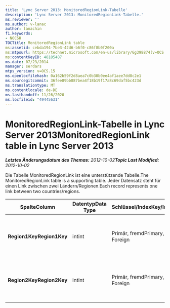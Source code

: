 ```yaml
---
title: 'Lync Server 2013: MonitoredRegionLink-Tabelle'
description: 'Lync Server 2013: MonitoredRegionLink-Tabelle.'
ms.reviewer: ''
ms.author: v-lanac
author: lanachin
f1.keywords:
- NOCSH
TOCTitle: MonitoredRegionLink table
ms:assetid: cebda194-7be3-42d6-b6f0-c86f8b0f200a
ms:mtpsurl: https://technet.microsoft.com/en-us/library/Gg398874(v=OCS.15)
ms:contentKeyID: 48185487
ms.date: 07/23/2014
manager: serdars
mtps_version: v=OCS.15
ms.openlocfilehash: 0a162b59f2d8aea7c0b30b0ee4af1aee7dd8c2e1
ms.sourcegitcommit: 36fee89bb887bea4f18b19f17a8c69daf5bc423d
ms.translationtype: MT
ms.contentlocale: de-DE
ms.lasthandoff: 11/26/2020
ms.locfileid: "49445631"
---
```

# <a name="monitoredregionlink-table-in-lync-server-2013"></a><span data-ttu-id="65659-103">MonitoredRegionLink-Tabelle in Lync Server 2013</span><span class="sxs-lookup"><span data-stu-id="65659-103">MonitoredRegionLink table in Lync Server 2013</span></span>

<div data-xmlns="http://www.w3.org/1999/xhtml">

<div class="topic" data-xmlns="http://www.w3.org/1999/xhtml" data-msxsl="urn:schemas-microsoft-com:xslt" data-cs="https://msdn.microsoft.com/">

<div data-asp="https://msdn2.microsoft.com/asp">



</div>

<div id="mainSection">

<div id="mainBody"><span data-ttu-id="65659-104">

<span> </span></span><span class="sxs-lookup"><span data-stu-id="65659-104">

<span> </span></span></span>

<span data-ttu-id="65659-105">_**Letztes Änderungsdatum des Themas:** 2012-10-02_</span><span class="sxs-lookup"><span data-stu-id="65659-105">_**Topic Last Modified:** 2012-10-02_</span></span>

<span data-ttu-id="65659-106">Die Tabelle MonitoredRegionLink ist eine unterstützende Tabelle.</span><span class="sxs-lookup"><span data-stu-id="65659-106">The MonitoredRegionLink table is a supporting table.</span></span> <span data-ttu-id="65659-107">Jeder Datensatz steht für einen Link zwischen zwei Ländern/Regionen.</span><span class="sxs-lookup"><span data-stu-id="65659-107">Each record represents one link between two countries/regions.</span></span>


<table>
<colgroup>
<col style="width: 25%" />
<col style="width: 25%" />
<col style="width: 25%" />
<col style="width: 25%" />
</colgroup>
<thead>
<tr class="header">
<th><span data-ttu-id="65659-108"><strong>Spalte</strong></span><span class="sxs-lookup"><span data-stu-id="65659-108"><strong>Column</strong></span></span></th>
<th><span data-ttu-id="65659-109"><strong>Datentyp</strong></span><span class="sxs-lookup"><span data-stu-id="65659-109"><strong>Data Type</strong></span></span></th>
<th><span data-ttu-id="65659-110"><strong>Schlüssel/Index</strong></span><span class="sxs-lookup"><span data-stu-id="65659-110"><strong>Key/Index</strong></span></span></th>
<th><span data-ttu-id="65659-111"><strong>Details</strong></span><span class="sxs-lookup"><span data-stu-id="65659-111"><strong>Details</strong></span></span></th>
</tr>
</thead>
<tbody>
<tr class="odd">
<td><p><span data-ttu-id="65659-112"><strong>Region1Key</strong></span><span class="sxs-lookup"><span data-stu-id="65659-112"><strong>Region1Key</strong></span></span></p></td>
<td><p><span data-ttu-id="65659-113">int</span><span class="sxs-lookup"><span data-stu-id="65659-113">int</span></span></p></td>
<td><p><span data-ttu-id="65659-114">Primär, fremd</span><span class="sxs-lookup"><span data-stu-id="65659-114">Primary, Foreign</span></span></p></td>
<td><p><span data-ttu-id="65659-115">Wird in der <a href="lync-server-2013-region-table.md">Tabelle "Region" in lync Server 2013</a>referenziert.</span><span class="sxs-lookup"><span data-stu-id="65659-115">Referenced from the <a href="lync-server-2013-region-table.md">Region table in Lync Server 2013</a>.</span></span></p></td>
</tr>
<tr class="even">
<td><p><span data-ttu-id="65659-116"><strong>Region2Key</strong></span><span class="sxs-lookup"><span data-stu-id="65659-116"><strong>Region2Key</strong></span></span></p></td>
<td><p><span data-ttu-id="65659-117">int</span><span class="sxs-lookup"><span data-stu-id="65659-117">int</span></span></p></td>
<td><p><span data-ttu-id="65659-118">Primär, fremd</span><span class="sxs-lookup"><span data-stu-id="65659-118">Primary, Foreign</span></span></p></td>
<td><p><span data-ttu-id="65659-119">Wird in der <a href="lync-server-2013-region-table.md">Tabelle "Region" in lync Server 2013</a>referenziert.</span><span class="sxs-lookup"><span data-stu-id="65659-119">Referenced from the <a href="lync-server-2013-region-table.md">Region table in Lync Server 2013</a>.</span></span></p></td>
</tr>
</tbody>
</table><span data-ttu-id="65659-120">


</div>

<span> </span>

</div>

</div>

</span><span class="sxs-lookup"><span data-stu-id="65659-120">


</div>

<span> </span>

</div>

</div>

</span></span></div>

